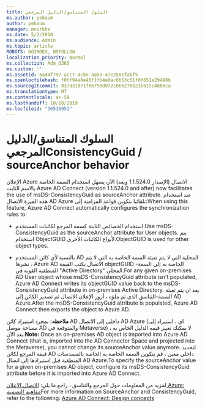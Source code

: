 ```yaml
---
title: السلوك المتناسق/الدليل المرجعي
ms.author: pebaum
author: pebaum
manager: mnirkhe
ms.date: 5/2/2018
ms.audience: Admin
ms.topic: article
ROBOTS: NOINDEX, NOFOLLOW
localization_priority: Normal
ms.collection: Adm_O365
ms.custom: ''
ms.assetid: 6a44f797-acc7-4cbe-aa5a-47e2581fabf5
ms.openlocfilehash: f0ff94a8e46f1fb4e0ac8653c51f8f651e29498b
ms.sourcegitcommit: 037331d71f06750d972c0b6278b23bb15c4806ca
ms.translationtype: MT
ms.contentlocale: ar-SA
ms.lasthandoff: 10/18/2019
ms.locfileid: "36516951"
---
```

# <a name="consistencyguid--sourceanchor-behavior"></a><span data-ttu-id="558d7-102">السلوك المتناسق/الدليل المرجعي</span><span class="sxs-lookup"><span data-stu-id="558d7-102">ConsistencyGuid / sourceAnchor behavior</span></span>

<span data-ttu-id="558d7-103">الإعلان Azure الاتصال (الإصدار 1.1.524.0 وبعد) الآن يسهل استخدام السمة الخاصة بالاسم الثابت.</span><span class="sxs-lookup"><span data-stu-id="558d7-103">Azure AD Connect (version 1.1.524.0 and after) now facilitates the use of msDS-ConsistencyGuid as sourceAnchor attribute.</span></span> <span data-ttu-id="558d7-104">عند استخدام هذه الميزة الاتصال AD Azure تلقائيا بتكوين قواعد المزامنة إلى:</span><span class="sxs-lookup"><span data-stu-id="558d7-104">When using this feature, Azure AD Connect automatically configures the synchronization rules to:</span></span>
  
- <span data-ttu-id="558d7-105">استخدام الخصائص الثابتة كسمه المرجع لكائنات المستخدم.</span><span class="sxs-lookup"><span data-stu-id="558d7-105">Use msDS-ConsistencyGuid as the sourceAnchor attribute for User objects.</span></span> <span data-ttu-id="558d7-106">يتم استخدام ObjectGUID لأنواع الكائنات الأخرى.</span><span class="sxs-lookup"><span data-stu-id="558d7-106">ObjectGUID is used for other object types.</span></span>
    
- <span data-ttu-id="558d7-107">بالنسبة لأي كائن المستخدم AD المحلية التي لا يتم تعبئة السمة الخاصة به التي لا يتم نشرها ، Azure AD الاتصال يكتب القيمة objectGUID الخاصة به إلى السمة-المنطقية القوية في "Active Directory" المحلي.</span><span class="sxs-lookup"><span data-stu-id="558d7-107">For any given on-premises AD User object whose msDS-ConsistencyGuid attribute isn't populated, Azure AD Connect writes its objectGUID value back to the msDS-ConsistencyGuid attribute in on-premises Active Directory.</span></span> <span data-ttu-id="558d7-108">بعد ان يتم تعبئة السمة-التناسق الذي تم ملؤه ، أزور الإعلان الاتصال ثم تصدير الكائن إلى AD Azure.</span><span class="sxs-lookup"><span data-stu-id="558d7-108">After the msDS-ConsistencyGuid attribute is populated, Azure AD Connect then exports the object to Azure AD.</span></span>
    
 <span data-ttu-id="558d7-109">**ملاحظه:** بمجرد استيراد كائن AD داخلي إلى الاتصال AD Azure (اي ، استيراد إلى مساحة موصل AD والمتوقعة في Metaverse) ، لا يمكنك تغيير قيمه الدليل الخاص به بعد الآن.</span><span class="sxs-lookup"><span data-stu-id="558d7-109">**Note:** Once an on-premises AD object is imported into Azure AD Connect (that is, imported into the AD Connector Space and projected into the Metaverse), you cannot change its sourceAnchor value anymore.</span></span> <span data-ttu-id="558d7-110">لتحديد قيمه المرجع لكائن AD داخلي معين ، قم بتكوين السمة الخاصة به الخاصة بالمسدسات المنطقية قبل استيرادها إلى اتصال AD Azure.</span><span class="sxs-lookup"><span data-stu-id="558d7-110">To specify the sourceAnchor value for a given on-premises AD object, configure its msDS-ConsistencyGuid attribute before it is imported into Azure AD Connect.</span></span> 
  
<span data-ttu-id="558d7-111">لمزيد من المعلومات حول المرجع والتناسق ، راجع ما يلي: [الاتصال الإعلان Azure: مفاهيم التصميم](https://docs.microsoft.com/azure/active-directory/connect/active-directory-aadconnect-design-concepts)</span><span class="sxs-lookup"><span data-stu-id="558d7-111">For more information on SourceAnchor and ConsistencyGuid, refer to the following: [Azure AD Connect: Design concepts](https://docs.microsoft.com/azure/active-directory/connect/active-directory-aadconnect-design-concepts)</span></span>
  

